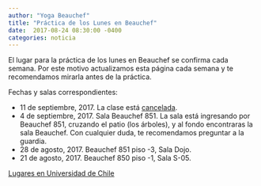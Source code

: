 ```yaml
---
author: "Yoga Beauchef"
title: "Práctica de los Lunes en Beauchef"
date:  2017-08-24 08:30:00 -0400
categories: noticia
---
```


El lugar para la práctica de los lunes en Beauchef se confirma cada semana. Por este motivo actualizamos esta página cada semana y te recomendamos mirarla antes de la práctica.

Fechas y salas correspondientes: 
- 11 de septiembre, 2017. La clase está [cancelada](http://mailchi.mp/0d573e36c014/inscripcin-para-los-talleres-de-yoga-beauchef).
- 4 de septiembre, 2017. Sala Beauchef 851. La sala está ingresando
  por Beauchef 851, cruzando el patio (los árboles), y al fondo
  encontraras la sala Beauchef. Con cualquier duda, te recomendamos
  preguntar a la guardia.
- 28 de agosto, 2017. Beauchef 851 piso -3, Sala Dojo.
- 21 de agosto, 2017. Beauchef 850 piso -1, Sala S-05.

<p class="text-center">
<a class="btn btn-primary btn-lg" href="{{ site.url }}/lugares.html" role="button">Lugares en Universidad de Chile</a>
</p>
